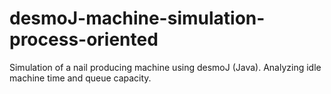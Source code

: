 # desmoJ-machine-simulation-process-oriented

Simulation of a nail producing machine using desmoJ (Java). Analyzing idle machine time and queue capacity.
